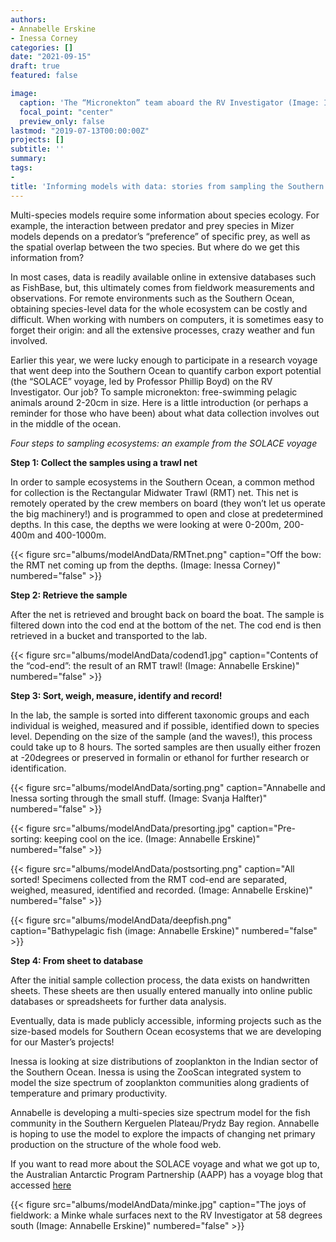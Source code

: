 ```yaml
---
authors:
- Annabelle Erskine
- Inessa Corney
categories: []
date: "2021-09-15"
draft: true
featured: false

image:
  caption: 'The “Micronekton” team aboard the RV Investigator (Image: Inessa Corney)'
  focal_point: "center"
  preview_only: false
lastmod: "2019-07-13T00:00:00Z"
projects: []
subtitle: ''
summary: 
tags:
- 
title: 'Informing models with data: stories from sampling the Southern Ocean'
---
```


Multi-species models require some information about species ecology. For example, the interaction between predator and prey species in Mizer models depends on a predator’s “preference” of specific prey, as well as the spatial overlap between the two species. But where do we get this information from? 

In most cases, data is readily available online in extensive databases such as FishBase, but, this ultimately comes from fieldwork measurements and observations. For remote environments such as the Southern Ocean, obtaining species-level data for the whole ecosystem can be costly and difficult. When working with numbers on computers, it is sometimes easy to forget their origin: and all the extensive processes, crazy weather and fun involved. 

Earlier this year, we were lucky enough to participate in a research voyage that went deep into the Southern Ocean to quantify carbon export potential (the “SOLACE” voyage, led by Professor Phillip Boyd) on the RV Investigator. Our job? To sample micronekton: free-swimming pelagic animals around 2-20cm in size. Here is a little introduction (or perhaps a reminder for those who have been) about what data collection involves out in the middle of the ocean.


 *Four steps to sampling ecosystems: an example from the SOLACE voyage*

**Step 1: Collect the samples using a trawl net**

In order to sample ecosystems in the Southern Ocean, a common method for collection
is the Rectangular Midwater Trawl (RMT) net. This net is remotely operated by the crew members on board (they won’t let us operate the big machinery!) and is programmed to open and close at predetermined depths. In this case, the depths we were looking at were 0-200m, 200-400m and 400-1000m. 

{{< figure src="albums/modelAndData/RMTnet.png" caption="Off the bow: the RMT net coming up from the depths. (Image: Inessa Corney)" numbered="false" >}}

**Step 2: Retrieve the sample**

After the net is retrieved and brought back on board the boat. The sample is filtered down into the cod end at the bottom of the net. The cod end is then retrieved in a bucket and transported to the lab. 

{{< figure src="albums/modelAndData/codend1.jpg" caption="Contents of the “cod-end”: the result of an RMT trawl! (Image: Annabelle Erskine)" numbered="false" >}}

**Step 3: Sort, weigh, measure, identify and record!**

In the lab, the sample is sorted into different taxonomic groups and each individual is weighed, measured and if possible, identified down to species level. Depending on the size of the sample (and the waves!), this process could take up to 8 hours. The sorted samples are then usually either frozen at -20degrees or preserved in formalin or ethanol for further research or identification. 

{{< figure src="albums/modelAndData/sorting.png" caption="Annabelle and Inessa sorting through the small stuff. (Image: Svanja Halfter)" numbered="false" >}}

{{< figure src="albums/modelAndData/presorting.jpg" caption="Pre-sorting: keeping cool on the ice. (Image: Annabelle Erskine)" numbered="false" >}}

{{< figure src="albums/modelAndData/postsorting.png" caption="All sorted! Specimens collected from the RMT cod-end are separated, weighed, measured, identified and recorded. (Image: Annabelle Erskine)" numbered="false" >}}

{{< figure src="albums/modelAndData/deepfish.png" caption="Bathypelagic fish (image: Annabelle Erskine)" numbered="false" >}}

**Step 4: From sheet to database**

After the initial sample collection process, the data exists on handwritten sheets. These sheets are then usually entered manually into online public databases or spreadsheets for further data analysis. 

Eventually, data is made publicly accessible, informing projects such as the size-based models for Southern Ocean ecosystems that we are developing for our Master’s projects!


Inessa is looking at size distributions of zooplankton in the Indian sector of the Southern Ocean. Inessa is using the ZooScan integrated system to model the size spectrum of zooplankton communities along gradients of temperature and primary productivity. 

Annabelle is developing a multi-species size spectrum model for the fish community in the Southern Kerguelen Plateau/Prydz Bay region. Annabelle is hoping to use the model to explore the impacts of changing net primary production on the structure of the whole food web. 

If you want to read more about the SOLACE voyage and what we got up to, the Australian Antarctic Program Partnership (AAPP) has a voyage blog that accessed [here](https://aappartnership.org.au/solace/)

{{< figure src="albums/modelAndData/minke.jpg" caption="The joys of fieldwork: a Minke whale surfaces next to the RV Investigator at 58 degrees south (Image: Annabelle Erskine)" numbered="false" >}}

